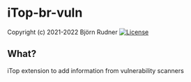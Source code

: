 # iTop-br-vuln

Copyright (c) 2021-2022 Björn Rudner
[![License](https://img.shields.io/github/license/rudnerbjoern/iTop-br-vuln)](https://github.com/rudnerbjoern/iTop-br-vuln/blob/main/LICENSE)

## What?

iTop extension to add information from vulnerability scanners

